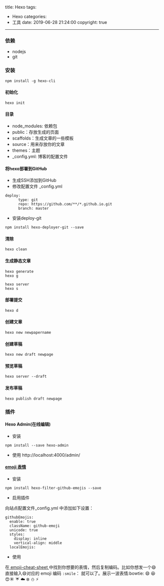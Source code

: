 title: Hexo
tags:
  - Hexo
categories:
  - 工具
date: 2019-06-28 21:24:00
copyright: true
---
### 依赖
* nodejs
* git

### 安装

```
npm install -g hexo-cli

```
#### 初始化
```
hexo init
```
<!-- more -->
#### 目录
* node_modules: 依赖包
* public：存放生成的页面
* scaffolds：生成文章的一些模板
* source：用来存放你的文章
* themes：主题
* _config.yml: 博客的配置文件

#### 将hexo部署到GitHub
* 生成SSH添加到GitHub
* 修改配置文件 _config.yml
```
deploy:
      type: git
      repo: https://github.com/**/*.github.io.git
      branch: master
```
* 安装deploy-git
```
npm install hexo-deployer-git --save
```
#### 清除
```
hexo clean
```
#### 生成静态文章
```
hexo generate
hexo g
```
```
hexo server
hexo s
```
#### 部署提交
```
hexo d 
```
#### 创建文章
```
hexo new newpapername
```
#### 创建草稿
```
hexo new draft newpage
```
#### 预览草稿
```
hexo server --draft
```
#### 发布草稿
```
hexo publish draft newpage
```

### 插件


#### Hexo Admin(在线编辑)

 * 安装
 
```
npm install --save hexo-admin
```

 * 使用
    http://localhost:4000/admin/
    
#### [emoji 表情](https://github.com/crimx/hexo-filter-github-emojis)
* 安装
```
npm install hexo-filter-github-emojis --save
```
* 启用插件

向站点配置文件_config.yml 中添加如下设置：
```
githubEmojis:
  enable: true
  className: github-emoji
  unicode: true
  styles:
    display: inline
    vertical-align: middle 
  localEmojis:
```
* 使用

在[ emoji-cheat-sheet ](https://www.webfx.com/tools/emoji-cheat-sheet/)中找到你想要的表情，然后复制编码。比如你想发一个😄 直接输入😄对应的 emoji 编码 `:smile`： 就可以了。展示一波表情:bowtie: :smile: :laughing: :heart_eyes::sunny: :umbrella: :cloud: :snowflake: :snowman: :zap: